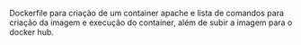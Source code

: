 Dockerfile para criação de um container apache e lista de comandos para criação da imagem e execução do container, além de subir a imagem para o docker hub.
